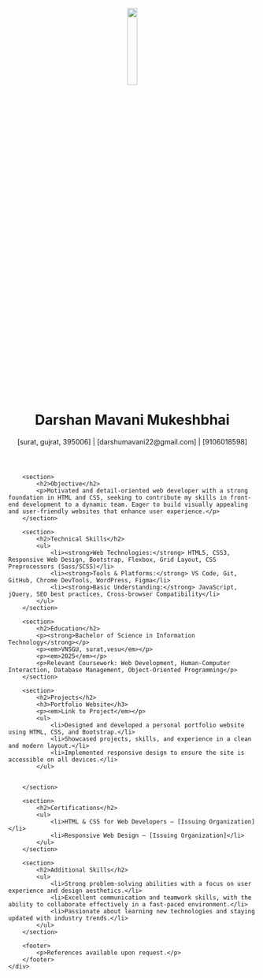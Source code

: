 <!DOCTYPE html>
<html lang="en">

<head>
    <meta charset="UTF-8">
    <meta name="viewport" content="width=device-width, initial-scale=1.0">
    <title>Web Developer Resume</title>
    <link rel="stylesheet" href="styles.css">
</head>
<style>
    /* styles.css */

body {
    font-family: Arial, sans-serif;
    line-height: 1.6;
    margin: 0;
    padding: 20px;
    background-color:skyblue;
    color: #333;
}

.resume-container {
    max-width: 800px;
    margin: 0 auto;
    background-color: #fff;
    padding: 20px;
    box-shadow: 0 0 10px rgba(0, 0, 0, 0.1);
}

header {
    text-align: center;
    margin-bottom: 20px;
}

header h1 {
    margin: 0;
    font-size: 2em;
}

header p {
    margin: 5px 0;
}

section {
    margin-bottom: 20px;
}

section h2 {
    font-size: 1.5em;
    border-bottom: 2px solid #333;
    padding-bottom: 5px;
    margin-bottom: 10px;
}

section h3 {
    font-size: 1.2em;
    margin-top: 10px;
}

ul {
    list-style-type: square;
    margin-left: 20px;
}

footer {
    text-align: center;
    margin-top: 20px;
    font-style: italic;
}
img{
    border-radius: 20%;
}

</style>

<body>
    <div class="resume-container">
        <header>
            <img src="./image/WhatsApp Image 2024-08-05 at 23.24.19_a6f73d75.jpg" width="20%" alt="">
            <h1>Darshan Mavani Mukeshbhai</h1>
            <p> [surat, gujrat, 395006] | [darshumavani22@gmail.com] | [9106018598]</p>
        </header>

        <section>
            <h2>Objective</h2>
            <p>Motivated and detail-oriented web developer with a strong foundation in HTML and CSS, seeking to contribute my skills in front-end development to a dynamic team. Eager to build visually appealing and user-friendly websites that enhance user experience.</p>
        </section>

        <section>
            <h2>Technical Skills</h2>
            <ul>
                <li><strong>Web Technologies:</strong> HTML5, CSS3, Responsive Web Design, Bootstrap, Flexbox, Grid Layout, CSS Preprocessors (Sass/SCSS)</li>
                <li><strong>Tools & Platforms:</strong> VS Code, Git, GitHub, Chrome DevTools, WordPress, Figma</li>
                <li><strong>Basic Understanding:</strong> JavaScript, jQuery, SEO best practices, Cross-browser Compatibility</li>
            </ul>
        </section>

        <section>
            <h2>Education</h2>
            <p><strong>Bachelor of Science in Information Technology</strong></p>
            <p><em>VNSGU, surat,vesu</em></p>
            <p><em>2025</em></p>
            <p>Relevant Coursework: Web Development, Human-Computer Interaction, Database Management, Object-Oriented Programming</p>
        </section>

        <section>
            <h2>Projects</h2>
            <h3>Portfolio Website</h3>
            <p><em>Link to Project</em></p>
            <ul>
                <li>Designed and developed a personal portfolio website using HTML, CSS, and Bootstrap.</li>
                <li>Showcased projects, skills, and experience in a clean and modern layout.</li>
                <li>Implemented responsive design to ensure the site is accessible on all devices.</li>
            </ul>

            
        </section>

        <section>
            <h2>Certifications</h2>
            <ul>
                <li>HTML & CSS for Web Developers – [Issuing Organization]</li>
                <li>Responsive Web Design – [Issuing Organization]</li>
            </ul>
        </section>

        <section>
            <h2>Additional Skills</h2>
            <ul>
                <li>Strong problem-solving abilities with a focus on user experience and design aesthetics.</li>
                <li>Excellent communication and teamwork skills, with the ability to collaborate effectively in a fast-paced environment.</li>
                <li>Passionate about learning new technologies and staying updated with industry trends.</li>
            </ul>
        </section>

        <footer>
            <p>References available upon request.</p>
        </footer>
    </div>
</body>

</html>
